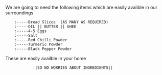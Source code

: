 We are going to need the following items which are easily availble in our surroundings

        :-----Bread Slices  (AS MANY AS REQUIRED)
        :-----OIL || BUTTER || GHEE
        :-----4-5 Eggs 
        :-----Salt
        :-----Red Chilli Powder
        :-----Turmeric Powder
        :-----Black Pepper Powder

  These are easily availble in your home 

                ||SO NO WORRIES ABOUT INGREDIENTS||